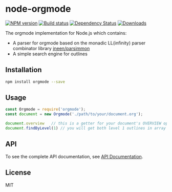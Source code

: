 # node-orgmode

[![NPM version][npm-image]][npm-url]
[![Build status][travis-image]][travis-url]
[![Dependency Status][david-image]][david-url]
[![Downloads][downloads-image]][downloads-url]

The orgmode implementation for Node.js which contains:

- A parser for orgmode based on the monadic LL(infinity) parser combinator library [jneen/parsimmon](https://github.com/jneen/parsimmon)
- A simple search engine for outlines

## Installation

```sh
npm install orgmode --save
```

## Usage

```js
const Orgmode = require('orgmode');
const document = new Orgmode('./path/to/your/document.org');

document.overview   // this is a getter for your document's OVERVIEW option
document.findByLevel(1) // you will get both level 1 outlines in array
```

## API

To see the complete API documentation, see [API Documentation](https://weflex.github.io/node-orgmode).

## License

MIT

[npm-image]: https://img.shields.io/npm/v/orgmode.svg?style=flat-square
[npm-url]: https://npmjs.org/package/orgmode
[travis-image]: https://img.shields.io/travis/weflex/node-orgmode.svg?style=flat-square
[travis-url]: https://travis-ci.org/weflex/node-orgmode
[david-image]: http://img.shields.io/david/weflex/node-orgmode.svg?style=flat-square
[david-url]: https://david-dm.org/weflex/node-orgmode
[downloads-image]: http://img.shields.io/npm/dm/orgmode.svg?style=flat-square
[downloads-url]: https://npmjs.org/package/orgmode